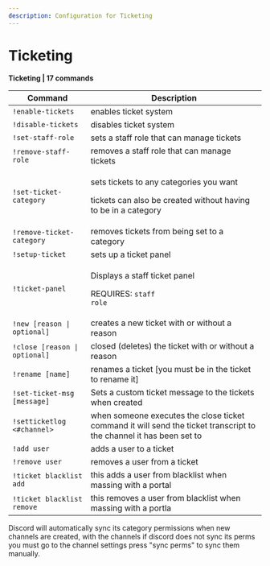 ```yaml
---
description: Configuration for Ticketing
---
```


# Ticketing

**Ticketing | 17 commands**

| Command                       | Description                                                                                                         |
| ----------------------------- | ------------------------------------------------------------------------------------------------------------------- |
| `!enable-tickets`             | enables ticket system                                                                                               |
| `!disable-tickets`            | disables ticket system                                                                                              |
| `!set-staff-role`             | sets a staff role that can manage tickets                                                                           |
| `!remove-staff-role`          | removes a staff role that can manage tickets                                                                        |
| `!set-ticket-category`        | <p>sets tickets to any categories you want</p><p>tickets can also be created without having to be in a category</p> |
| `!remove-ticket-category`     | removes tickets from being set to a category                                                                        |
| `!setup-ticket`               | sets up a ticket panel                                                                                              |
| `!ticket-panel`               | <p>Displays a staff ticket panel</p><p>REQUIRES: <code>staff role</code></p>                                        |
| `!new [reason \| optional]`   | creates a new ticket with or without a reason                                                                       |
| `!close [reason \| optional]` | closed (deletes) the ticket with or without a reason                                                                |
| `!rename [name]`              | renames a ticket \[you must be in the ticket to rename it]                                                          |
| `!set-ticket-msg [message]`   | Sets a custom ticket message to the tickets when created                                                            |
| `!setticketlog <#channel>`    | when someone executes the close ticket command it will send the ticket transcript to the channel it has been set to |
| `!add user`                   | adds a user to a ticket                                                                                             |
| `!remove user`                | removes a user from a ticket                                                                                        |
| `!ticket blacklist add`       | this adds a user from blacklist when massing with a portal                                                          |
| `!ticket blacklist remove`    | this removes a user from blacklist when massing with a portla                                                       |

Discord will automatically sync its category permissions when new channels are created, with the channels if discord does not sync its perms you must go to the channel settings press "sync perms" to sync them manually.
